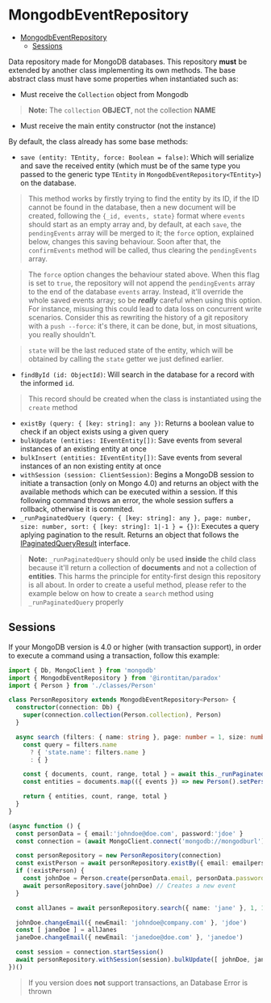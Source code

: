 # MongodbEventRepository

- [MongodbEventRepository](#mongodbeventrepository)
  - [Sessions](#sessions)

Data repository made for MongoDB databases. This repository **must** be extended by another class implementing its own methods. The base abstract class must have some properties when instantiated such as:

- Must receive the `Collection` object from Mongodb

> **Note:** The `collection` **OBJECT**, not the collection **NAME**

- Must receive the main entity constructor (not the instance)

By default, the class already has some base methods:

- `save (entity: TEntity, force: Boolean = false)`: Which will serialize and save the received entity (which must be of the same type you passed to the generic type `TEntity` in `MongodbEventRepository<TEntity>`) on the database.

> This method works by firstly trying to find the entity by its ID, if the ID cannot be found in the database, then a new document will be created, following the `{_id, events, state}` format where `events` should start as an empty array and, by default, at each `save`, the `pendingEvents` array will be merged to it; the `force` option, explained below, changes this saving behaviour. Soon after that, the `confirmEvents` method will be called, thus clearing the `pendingEvents` array.

> The `force` option changes the behaviour stated above. When this flag is set to `true`, the repository will not append the `pendingEvents` array to the end of the database `events` array. Instead, it'll override the whole saved events array; so be  **_really_** careful when using this option. For instance, misusing this could lead to data loss on concurrent write scenarios. Consider this as rewriting the history of a git repository with a `push --force`: it's there, it can be done, but, in most situations, you really shouldn't.

> `state` will be the last reduced state of the entity, which will be obtained by calling the `state` getter we just defined earlier.

- `findById (id: ObjectId)`: Will search in the database for a record with the informed `id`.

> This record should be created when the class is instantiated using the `create` method

- `existBy (query: { [key: string]: any })`: Returns a boolean value to check if an object exists using a given query
- `bulkUpdate (entities: IEventEntity[])`: Save events from several instances of an existing entity at once
- `bulkInsert (entities: IEventEntity[])`: Save events from several instances of an non existing entity at once
- `withSession (session: ClientSession)`: Begins a MongoDB session to initiate a transaction (only on Mongo 4.0) and returns an object with the available methods which can be executed within a session. If this following command throws an error, the whole session suffers a rollback, otherwise it is commited.
- `_runPaginatedQuery (query: { [key: string]: any }, page: number, size: number, sort: { [key: string]: 1|-1 } = {})`: Executes a query aplying pagination to the result. Returns an object that follows the [IPaginatedQueryResult](#ipaginatedqueryresult) interface.

> **Note:** `_runPaginatedQuery` should only be used **inside** the child class because it'll return a collection of **documents** and not a collection of **entities**. This harms the principle for entity-first design this repository is all about. In order to create a useful method, please refer to the example below on how to create a `search` method using `_runPaginatedQuery` properly

## Sessions

If your MongoDB version is 4.0 or higher (with transaction support), in order to execute a command using a transaction, follow this example:

```ts
import { Db, MongoClient } from 'mongodb'
import { MongodbEventRepository } from '@irontitan/paradox'
import { Person } from './classes/Person'

class PersonRepository extends MongodbEventRepository<Person> {
  constructor(connection: Db) {
    super(connection.collection(Person.collection), Person)
  }

  async search (filters: { name: string }, page: number = 1, size: number = 50) {
    const query = filters.name
      ? { 'state.name': filters.name }
      : { }

    const { documents, count, range, total } = await this._runPaginatedQuery(query, page, size)
    const entities = documents.map(({ events }) => new Person().setPersistedEvents(events))

    return { entities, count, range, total }
  }
}

(async function () {
  const personData = { email:'johndoe@doe.com', password:'jdoe' }
  const connection = (await MongoClient.connect('mongodb://mongodburl')).db('crowd')

  const personRepository = new PersonRepository(connection)
  const existPerson = await personRepository.existBy({ email: emailpersonData.email }) // Returns boolean
  if (!existPerson) {
    const johnDoe = Person.create(personData.email, personData.password)
    await personRepository.save(johnDoe) // Creates a new event
  }

  const allJanes = await personRepository.search({ name: 'jane' }, 1, 10) // Returns an object following IPaginatedQueryResult interface

  johnDoe.changeEmail({ newEmail: 'johndoe@company.com' }, 'jdoe')
  const [ janeDoe ] = allJanes
  janeDoe.changeEmail({ newEmail: 'janedoe@doe.com' }, 'janedoe')

  const session = connection.startSession()
  await personRepository.withSession(session).bulkUpdate([ johnDoe, janeDoe ]) // Updates both entities using a transaction
})()
```

> If you version does **not** support transactions, an Database Error is thrown

